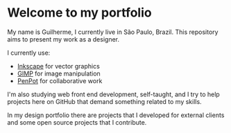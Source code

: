 # Welcome to my portfolio

My name is Guilherme, I currently live in São Paulo, Brazil. This repository aims to present my work as a designer.

I currently use:
 - [Inkscape](https://inkscape.org/) for vector graphics
 - [GIMP](https://www.gimp.org/) for image manipulation
 - [PenPot](https://penpot.app/) for collaborative work

I'm also studying web front end development, self-taught, and I try to help projects here on GitHub that demand something related to my skills.

In my design portfolio there are projects that I developed for external clients and some open source projects that I contribute.
